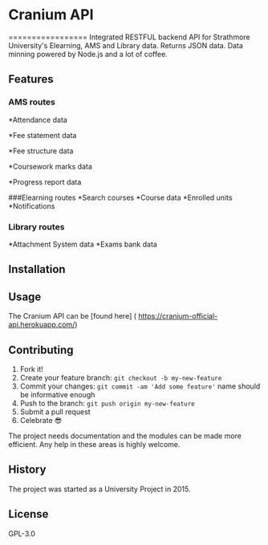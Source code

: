 # Cranium API
=================
Integrated RESTFUL backend API for Strathmore University's Elearning, AMS and Library data. Returns JSON data. Data minning powered by Node.js and a lot of coffee.

## Features

### AMS routes
*Attendance data

*Fee statement data

*Fee structure data

*Coursework marks data

*Progress report data

###Elearning routes
*Search courses
*Course data
*Enrolled units
*Notifications

### Library routes
*Attachment System data
*Exams bank data

## Installation

## Usage


The Cranium API can be [found here] ( https://cranium-official-api.herokuapp.com/)

## Contributing

1. Fork it!
2. Create your feature branch: `git checkout -b my-new-feature`
3. Commit your changes: `git commit -am 'Add some feature'` name should be    informative enough
4. Push to the branch: `git push origin my-new-feature`
5. Submit a pull request  
6. Celebrate :sunglasses:

The project needs documentation and the modules can be made more efficient. Any help in these areas is highly welcome. 

## History

The project was started as a University Project in 2015.

## License

GPL-3.0
